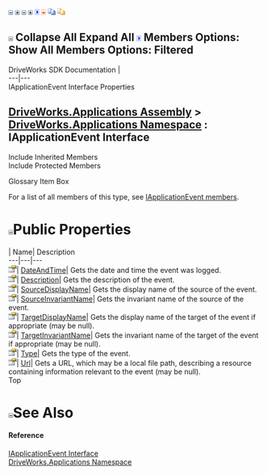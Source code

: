![](dotnetimages/collapse.gif) ![](dotnetimages/expand.gif) ![](dotnetimages/collapse.gif) ![](dotnetimages/expand.gif) ![](dotnetimages/drpdown.gif) ![](dotnetimages/drpdown_orange.gif) ![](dotnetimages/copycode.gif) ![](dotnetimages/copycodeHighlight.gif)

![](dotnetimages/collapse.gif) Collapse All Expand All ![](dotnetimages/drpdown.gif) Members Options: Show All  Members Options: Filtered   
---  
DriveWorks SDK Documentation  |   
---|---  
IApplicationEvent Interface Properties   
  
[DriveWorks.Applications Assembly](topic13.md) > [DriveWorks.Applications Namespace](topic16.md) : IApplicationEvent Interface  
---  
  
Include Inherited Members    
Include Protected Members    


Glossary Item Box

For a list of all members of this type, see [IApplicationEvent members](topic37.md).

# ![](dotnetimages/collapse.gif)Public Properties

| Name| Description  
---|---|---  
![ Property](dotnetimages/Property.gif)| [DateAndTime](topic41.md)| Gets the date and time the event was logged.   
![ Property](dotnetimages/Property.gif)| [Description](topic42.md)| Gets the description of the event.   
![ Property](dotnetimages/Property.gif)| [SourceDisplayName](topic43.md)| Gets the display name of the source of the event.   
![ Property](dotnetimages/Property.gif)| [SourceInvariantName](topic44.md)| Gets the invariant name of the source of the event.   
![ Property](dotnetimages/Property.gif)| [TargetDisplayName](topic45.md)| Gets the display name of the target of the event if appropriate (may be null).   
![ Property](dotnetimages/Property.gif)| [TargetInvariantName](topic46.md)| Gets the invariant name of the target of the event if appropriate (may be null).   
![ Property](dotnetimages/Property.gif)| [Type](topic47.md)| Gets the type of the event.   
![ Property](dotnetimages/Property.gif)| [Url](topic48.md)| Gets a URL, which may be a local file path, describing a resource containing information relevant to the event (may be null).   
Top

# ![](dotnetimages/collapse.gif)See Also

#### Reference

[IApplicationEvent Interface](topic36.md)   
[DriveWorks.Applications Namespace](topic16.md)


